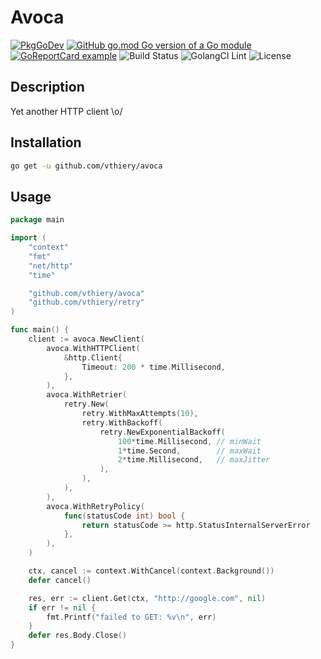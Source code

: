 # Avoca

[![PkgGoDev](https://pkg.go.dev/badge/vthiery/avoca)](https://pkg.go.dev/github.com/vthiery/avoca)
[![GitHub go.mod Go version of a Go module](https://img.shields.io/github/go-mod/go-version/vthiery/avoca.svg)](https://github.com/vthiery/avoca)
[![GoReportCard example](https://goreportcard.com/badge/github.com/vthiery/avoca)](https://goreportcard.com/report/github.com/vthiery/avoca)
![Build Status](https://github.com/vthiery/avoca/workflows/Test/badge.svg)
![GolangCI Lint](https://github.com/vthiery/avoca/workflows/GolangCI/badge.svg)
![License](https://img.shields.io/github/license/vthiery/avoca)

## Description

Yet another HTTP client \o/

## Installation

```sh
go get -u github.com/vthiery/avoca
```

## Usage

```go
package main

import (
	"context"
	"fmt"
	"net/http"
	"time"

	"github.com/vthiery/avoca"
	"github.com/vthiery/retry"
)

func main() {
	client := avoca.NewClient(
		avoca.WithHTTPClient(
			&http.Client{
				Timeout: 200 * time.Millisecond,
			},
		),
		avoca.WithRetrier(
			retry.New(
				retry.WithMaxAttempts(10),
				retry.WithBackoff(
					retry.NewExponentialBackoff(
						100*time.Millisecond, // minWait
						1*time.Second,        // maxWait
						2*time.Millisecond,   // maxJitter
					),
				),
			),
		),
		avoca.WithRetryPolicy(
			func(statusCode int) bool {
				return statusCode >= http.StatusInternalServerError
			},
		),
	)

	ctx, cancel := context.WithCancel(context.Background())
	defer cancel()

	res, err := client.Get(ctx, "http://google.com", nil)
	if err != nil {
		fmt.Printf("failed to GET: %v\n", err)
	}
	defer res.Body.Close()
}
```